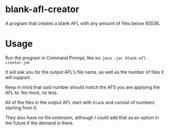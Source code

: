 # blank-afl-creator
A program that creates a blank AFL with any amount of files below 65536.

# Usage
Run the program in Command Prompt, like so: ``java -jar blank-afl-creator.jar``

It will ask you for the output AFL's file name, as well as the number of files it will support.

Keep in mind that said number should match the AFS you are applying the AFL to. No more, no less.

All of the files in the output AFL start with ``blank`` and consist of numbers starting from 0.

They also have no file extension, although I could add that as an option in the future if the demand is there.
